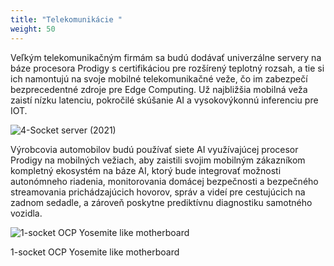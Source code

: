 ```yaml
---
title: "Telekomunikácie "
weight: 50
---
```

Veľkým telekomunikačným firmám sa budú dodávať univerzálne servery na báze procesora Prodigy s certifikáciou pre rozšírený teplotný rozsah, a tie si ich namontujú na svoje mobilné telekomunikačné veže, čo im zabezpečí bezprecedentné zdroje pre Edge Computing. Už najbližšia mobilná veža zaistí nízku latenciu, pokročilé skúšanie AI a vysokovýkonnú inferenciu pre IOT.

![4-Socket server (2021)](https://www.tachyum.com/assets/img/4-socket.jpg "4-Socket server (2021)")

Výrobcovia automobilov budú používať siete AI využívajúcej procesor Prodigy na mobilných vežiach, aby zaistili svojim mobilným zákazníkom kompletný ekosystém na báze AI, ktorý bude integrovať možnosti autonómneho riadenia, monitorovania domácej bezpečnosti a bezpečného streamovania prichádzajúcich hovorov, správ a videí pre cestujúcich na zadnom sedadle, a zároveň poskytne prediktívnu diagnostiku samotného vozidla.

![ 1-socket OCP Yosemite like motherboard](https://www.tachyum.com/assets/img/1-socket-motherboard.jpg " 1-socket OCP Yosemite like motherboard")

1-socket OCP Yosemite like motherboard